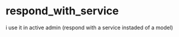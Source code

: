 respond_with_service
====================

i use it in active admin (respond with a service instaded of a model)
